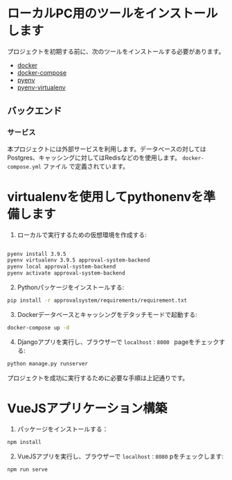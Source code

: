 # ローカルPC用のツールをインストールします 

プロジェクトを初期する前に、次のツールをインストールする必要があります。 

- [docker](https://docs.docker.com/engine/installation/)
- [docker-compose](https://docs.docker.com/compose/install/)
- [pyenv](https://github.com/pyenv/pyenv)
- [pyenv-virtualenv](https://github.com/pyenv/pyenv-virtualenv)


## バックエンド 

### サービス 

本プロジェクトには外部サービスを利用します。データベースの対してはPostgres、キャッシングに対してはRedisなどのを使用します。 
 `docker-compose.yml` ファイル で定義されています。 


# virtualenvを使用してpythonenvを準備します 

1. ローカルで実行するための仮想環境を作成する: 

```bash

pyenv install 3.9.5
pyenv virtualenv 3.9.5 approval-system-backend
pyenv local approval-system-backend
pyenv activate approval-system-backend
```

2. Pythonパッケージをインストールする:

```bash
pip install -r approvalsystem/requirements/requirement.txt
```

3. Dockerデータベースとキャッシングをデタッチモードで起動する: 

```bash
docker-compose up -d
```

4. Djangoアプリを実行し、ブラウザーで `localhost：8000 ` pageをチェックする: 

```bash
python manage.py runserver
```

プロジェクトを成功に実行するために必要な手順は上記通りです。 

# VueJSアプリケーション構築 

1. パッケージをインストールする：

```bash
npm install
```

2. VueJSアプリを実行し、ブラウザーで `localhost：8080` pをチェックします:

```bash
npm run serve
```

